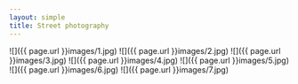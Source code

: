 ```yaml
---
layout: simple
title: Street photography
---
```


![]({{ page.url }}images/1.jpg)
![]({{ page.url }}images/2.jpg)
![]({{ page.url }}images/3.jpg)
![]({{ page.url }}images/4.jpg)
![]({{ page.url }}images/5.jpg)
![]({{ page.url }}images/6.jpg)
![]({{ page.url }}images/7.jpg)